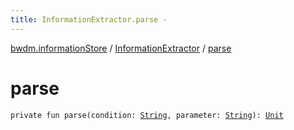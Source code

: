 ```yaml
---
title: InformationExtractor.parse - 
---
```


[bwdm.informationStore](../index.html) / [InformationExtractor](index.html) / [parse](./parse.html)

# parse

`private fun parse(condition: `[`String`](https://kotlinlang.org/api/latest/jvm/stdlib/kotlin/-string/index.html)`, parameter: `[`String`](https://kotlinlang.org/api/latest/jvm/stdlib/kotlin/-string/index.html)`): `[`Unit`](https://kotlinlang.org/api/latest/jvm/stdlib/kotlin/-unit/index.html)